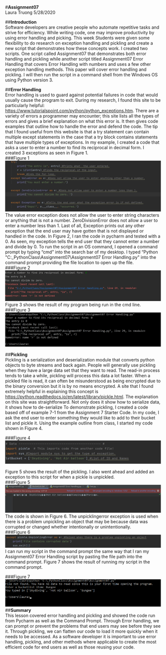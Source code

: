 #**Assignment07**  
  Laura Truong 5/28/2020 

##**Introduction**  
Software developers are creative people who automate repetitive tasks and strive for efficiency. While writing code, one may improve productivity by using error handling and picking. This week Students were given some flexibility to do research on exception handling and pickling and create a new script that demonstrates how these concepts work.  I created two scripts. One script called Assignment07 that demonstrates both error handling and pickling while another script titled Assignment07 Error Handling that covers Error Handling with numbers and uses a few other exception handling methods. This paper will cover error handling and pickling. I will then run the script in a command shell from the Windows OS using Python version 3.  

##**Error Handling**  
Error handling is used to guard against potential failures in code that would usually cause the program to exit. During my research, I found this site to be particularly helpful: https://www.tutorialspoint.com/python/python_exceptions.htm. There are a variety of errors a programmer may encounter; this site lists all the types of errors and gives a brief explanation on what this error is. It then gives code examples that outline how to handle the error and defend the code. The tip that I found useful from this website is that a try statement can contain multiple except statements in the case that a try block contains statements that have multiple types of exceptions. In my example, I created a code that asks a user to enter a number to find its reciprocal in decimal form. I created 3 exceptions as seen in Figure 1.   
###Figure 1
![Results of Figure1](https://github.com/laurat-tech/ITFnd100-Mod07/blob/master/docs/Figure1.png "Results of Figure 1")
The value error exception does not allow the user to enter string characters or anything that is not a number. ZeroDivisionError does not allow a user to enter a number less than 1. Last of all, Exception prints out any other exception that the end user may have gotten that is not displayed or handled in the code. In Figure 2, I ran the code in pycharm and tested with a 0. As seen, my exception tells the end user that they cannot enter a number and divide by 0. To run the script in an OS command, I opened a command prompt by typing “cmd” into the search bar of my desktop. I typed “Python "C:\_PythonClass\Assignment07\Assignment07 Error Handling.py" into the command prompt providing the file location to open up the file.  
###Figure 2
![Results of Figure2](https://github.com/laurat-tech/ITFnd100-Mod07/blob/master/docs/Figure2.png "Results of Figure 2")
Figure 3 shows the result of my program being run in the cmd line.  
###Figure 3
![Results of Figure3](https://github.com/laurat-tech/ITFnd100-Mod07/blob/master/docs/Figure3.png "Results of Figure 3")

##**Pickling**  
Pickling is a serialization and deserialization module that converts python objects to byte streams and back again. People will generally use pickling when they have a large data set that they want to read. The read-in process tends to take a while, pickling will process this data a lot faster. When a pickled file is read, it can often be misunderstood as being encrypted due to the binary conversion but it is by no means encrypted.  A site that I found extremely helpful in explaining this concept is https://python.readthedocs.io/en/latest/library/pickle.html. The explanation on this site was straightforward. Not only does it show how to serialize data, it shows how to de-serialize To demonstrate pickling, I created a code based off of example 7-1 from the Assignment 7 Starter Code. In my code, I ask the end user to enter something they would like to add to their bucket list and pickle it. Using the example outline from class, I started my code shown in Figure 4.   

###Figure 4
![Results of Figure 4](https://github.com/laurat-tech/ITFnd100-Mod07/blob/master/docs/Figure4.png "Results of Figure 4")

  Figure 5 shows the result of the pickling. I also went ahead and added an exception to this script for when a pickle is unpickled.   
  ###Figure 5
![Results of Figure5](https://github.com/laurat-tech/ITFnd100-Mod07/blob/master/docs/Figure5.png "Results of Figure 5")
  The code is shown in Figure 6. The unpicklingerror exception is used when there is a problem unpickling an object that may be because data was corrupted or changed whether intentionally or unintentionally.   
  ###Figure 6
![Results of Figure6](https://github.com/laurat-tech/ITFnd100-Mod07/blob/master/docs/Figure6.png "Results of Figure 6")
  I can run my script in the command prompt the same way that I ran my Assignment07 Error Handling script by pasting the file path into the command prompt. Figure 7 shows the result of running my script in the command prompt. 

###Figure 7  
![Results of Figure7](https://github.com/laurat-tech/ITFnd100-Mod07/blob/master/docs/Figure7.png "Results of Figure 7")  
##**Summary**  
This lesson covered error handling and pickling and showed the code run from Pycharm as well as the Command Prompt.  Through Error handling, we can prompt or prevent the problems that end users may see before they see it. Through pickling, we can flatten our code to load it more quickly when it needs to be accessed. As a software developer it is important to use error handling, pickling, and other methods where applicable to create the most efficient code for end users as well as those reusing your code. 
